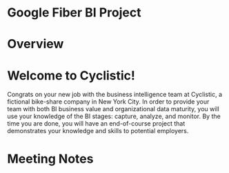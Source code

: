 # Google Fiber BI Project

# Overview

# Welcome to Cyclistic! 
Congrats on your new job with the business intelligence team at Cyclistic, a fictional bike-share company in New York City. In order to provide your team with both BI business value and organizational data maturity, you will use your knowledge of the BI stages: capture, analyze, and monitor. By the time you are done, you will have an end-of-course project that demonstrates your knowledge and skills to potential employers.

# Meeting Notes

